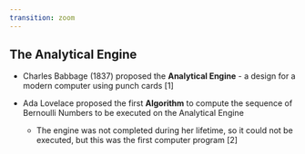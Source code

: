 ```yaml
---
transition: zoom
---
```


## The Analytical Engine

- Charles Babbage (1837) proposed the **Analytical Engine** - a design for a modern computer using punch cards \[1\]

- Ada Lovelace proposed the first **Algorithm** to compute the sequence of Bernoulli Numbers to be executed on the Analytical Engine
  - The engine was not completed during her lifetime, so it could not be executed, but this was the first computer program \[2\]

[^1]: [https://en.wikipedia.org/wiki/History_of_computer_science](https://en.wikipedia.org/wiki/History_of_computer_science)

[^2]: [https://en.wikipedia.org/wiki/Ada_Lovelace](https://en.wikipedia.org/wiki/Ada_Lovelace)